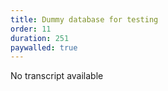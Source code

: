 ```yaml
---
title: Dummy database for testing 
order: 11
duration: 251
paywalled: true
---
```


No transcript available
